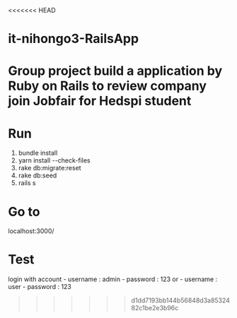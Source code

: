 <<<<<<< HEAD
# it-nihongo3-RailsApp
Group project build a application by Ruby on Rails to review company join Jobfair for Hedspi student
=======
# Run

1. bundle install
2. yarn install --check-files
3. rake db:migrate:reset
4. rake db:seed
5. rails s

# Go to
localhost:3000/

# Test
login with account 
    - username : admin
    - password : 123
or 
    - username : user
    - password : 123


>>>>>>> d1dd7193bb144b56848d3a8532482c1be2e3b96c

